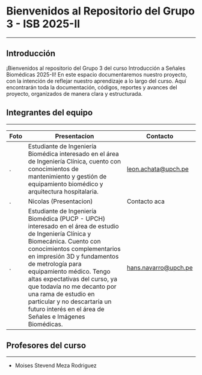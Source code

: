 # Bienvenidos al Repositorio del Grupo 3 - ISB 2025-II

---
## Introducción
¡Bienvenidos al repositorio del Grupo 3 del curso Introducción a Señales Biomédicas 2025-II!
En este espacio documentaremos nuestro proyecto, con la intención de reflejar nuestro aprendizaje a lo largo del curso. Aquí encontrarán toda la documentación, códigos, reportes y avances del proyecto, organizados de manera clara y estructurada.
## Integrantes del equipo
---
| Foto  | Presentacion| Contacto |
|-------|----------|-----------|
| . | Estudiante de Ingeniería Biomédica interesado en el área de Ingeniería Clínica, cuento con conocimientos de mantenimiento y gestión de equipamiento biomédico y arquitectura hospitalaria.| leon.achata@upch.pe |
| . | Nicolas (Presentacion) |  Contacto aca|
| . | Estudiante de Ingeniería Biomédica (PUCP - UPCH) interesado en el área de estudio de Ingeniería Clínica y Biomecánica. Cuento con conocimientos complementarios en impresión 3D y fundamentos de metrología para equipamiento médico. Tengo altas expectativas del curso, ya que todavía no me decanto por una rama de estudio en particular y no descartaría un futuro interés en el área de Señales e Imágenes Biomédicas. |  hans.navarro@upch.pe |

## Profesores del curso
---
* Moises Stevend Meza Rodriguez
